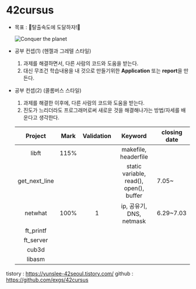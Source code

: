 # 42cursus

- 목표 : 🚀탈출속도에 도달하자!🚀 

  ![Conquer the planet](https://user-images.githubusercontent.com/56223639/86539220-c0615e80-bf35-11ea-95b6-e487b27ffe0b.gif)

- 공부 컨셉(1) (헨젤과 그레텔 스타일)
  1. 과제를 해결하면서, 다른 사람의 코드와 도움을 받는다.
  2. 대신 무조건 학습내용을 내 것으로 만들기위한 **Application** 또는 **report**을 만든다.
  
- 공부 컨셉(2) (콜롬버스 스타일)
  1. 과제를 해결한 이후에, 다른 사람의 코드와 도움을 받는다.
  2. 진도가 느리더라도 프로그래머로써 새로운 것을 해결해나가는 방법/자세를 배운다고 생각한다.
  
  |    Project    | Mark | Validation |                 Keyword                 | closing date |
  | :-----------: | :--: | :--------: | :-------------------------------------: | ------------ |
  |     libft     | 115% |            |          makefile, headerfile           |              |
  | get_next_line |      |            | static variable, read(), open(), buffer | 7.05~        |
  |    netwhat    | 100% |     1      |        ip, 공유기, DNS, netmask         | 6.29~7.03    |
  |   ft_printf   |      |            |                                         |              |
  |   ft_server   |      |            |                                         |              |
  |     cub3d     |      |            |                                         |              |
  |    libasm     |      |            |                                         |              |

tistory : https://yunslee-42seoul.tistory.com/
github : https://github.com/exgs/42cursus
